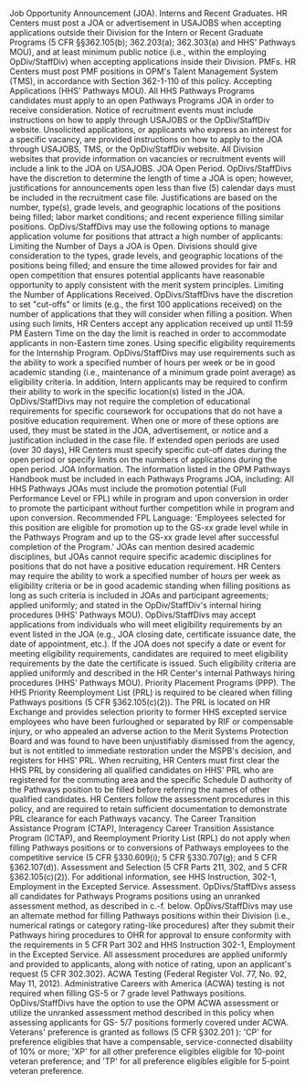 
Job Opportunity Announcement (JOA).
Interns and Recent Graduates. HR Centers must post a JOA or advertisement in USAJOBS when accepting applications outside their Division for the Intern or Recent Graduate Programs (5 CFR §§362.105(b); 362.203(a); 362.303(a) and HHS' Pathways MOU), and at least minimum public notice (i.e., within the employing OpDiv/StaffDiv) when accepting applications inside their Division.
PMFs. HR Centers must post PMF positions in OPM's Talent Management System (TMS), in accordance with Section 362-1-110 of this policy.
Accepting Applications (HHS' Pathways MOU). All HHS Pathways Programs candidates must apply to an open Pathways Programs JOA in order to receive consideration. Notice of recruitment events must include instructions on how to apply through USAJOBS or the OpDiv/StaffDiv website. Unsolicited applications, or applicants who express an interest for a specific vacancy, are provided instructions on how to apply to the JOA through USAJOBS, TMS, or the OpDiv/StaffDiv website. All Division websites that provide information on vacancies or recruitment events will include a link to the JOA on USAJOBS.
JOA Open Period.
OpDivs/StaffDivs have the discretion to determine the length of time a JOA is open; however, justifications for announcements open less than five (5) calendar days must be included in the recruitment case file. Justifications are based on the number, type(s), grade levels, and geographic locations of the positions being filled; labor market conditions; and recent experience filling similar positions.
OpDivs/StaffDivs may use the following options to manage application volume for positions that attract a high number of applicants:
Limiting the Number of Days a JOA is Open. Divisions should give consideration to the types, grade levels, and geographic locations of the positions being filled; and ensure the time allowed provides for fair and open competition that ensures potential applicants have reasonable opportunity to apply consistent with the merit system principles.
Limiting the Number of Applications Received. OpDivs/StaffDivs have the discretion to set "cut-offs" or limits (e.g., the first 100 applications received) on the number of applications that they will consider when filling a position. When using such limits, HR Centers accept any application received up until 11:59 PM Eastern Time on the day the limit is reached in order to accommodate applicants in non-Eastern time zones.
Using specific eligibility requirements for the Internship Program. OpDivs/StaffDivs may use requirements such as the ability to work a specified number of hours per week or be in good academic standing (i.e., maintenance of a minimum grade point average) as eligibility criteria. In addition, Intern applicants may be required to confirm their ability to work in the specific location(s) listed in the JOA. OpDivs/StaffDivs may not require the completion of educational requirements for specific coursework for occupations that do not have a positive education requirement.
When one or more of these options are used, they must be stated in the JOA, advertisement, or notice and a justification included in the case file.
If extended open periods are used (over 30 days), HR Centers must specify specific cut-off dates during the open period or specify limits on the numbers of applications during the open period.
JOA Information. The information listed in the OPM Pathways Handbook must be included in each Pathways Programs JOA, including:
All HHS Pathways JOAs must include the promotion potential (Full Performance Level or FPL) while in program and upon conversion in order to promote the participant without further competition while in program and upon conversion. Recommended FPL Language: 'Employees selected for this position are eligible for promotion up to the GS-xx grade level while in the Pathways Program and up to the GS-xx grade level after successful completion of the Program.'
JOAs can mention desired academic disciplines, but JOAs cannot require specific academic disciplines for positions that do not have a positive education requirement.
HR Centers may require the ability to work a specified number of hours per week as eligibility criteria or be in good academic standing when filling positions as long as such criteria is included in JOAs and participant agreements; applied uniformly; and stated in the OpDiv/StaffDiv's internal hiring procedures (HHS' Pathways MOU).
OpDivs/StaffDivs may accept applications from individuals who will meet eligibility requirements by an event listed in the JOA (e.g., JOA closing date, certificate issuance date, the date of appointment, etc.). If the JOA does not specify a date or event for meeting eligibility requirements, candidates are required to meet eligibility requirements by the date the certificate is issued. Such eligibility criteria are applied uniformly and described in the HR Center's internal Pathways hiring procedures (HHS' Pathways MOU).
Priority Placement Programs (PPP).
The HHS Priority Reemployment List (PRL) is required to be cleared when filling Pathways positions (5 CFR §362.105(c)(2)). The PRL is located on HR Exchange and provides selection priority to former HHS excepted service employees who have been furloughed or separated by RIF or compensable injury, or who appealed an adverse action to the Merit Systems Protection Board and was found to have been unjustifiably dismissed from the agency, but is not entitled to immediate restoration under the MSPB's decision, and registers for HHS' PRL. When recruiting, HR Centers must first clear the HHS PRL by considering all qualified candidates on HHS' PRL who are registered for the commuting area and the specific Schedule D authority of the Pathways position to be filled before referring the names of other qualified candidates. HR Centers follow the assessment procedures in this policy, and are required to retain sufficient documentation to demonstrate PRL clearance for each Pathways vacancy.
The Career Transition Assistance Program (CTAP), Interagency Career Transition Assistance Program (ICTAP), and Reemployment Priority List (RPL) do not apply when filling Pathways positions or to conversions of Pathways employees to the competitive service (5 CFR §330.609(i); 5 CFR §330.707(g); and 5 CFR §362.107(d)).
Assessment and Selection (5 CFR Parts 211, 302, and 5 CFR §362.105(c)(2)). For additional information, see HHS Instruction, 302-1, Employment in the Excepted Service.
Assessment. OpDivs/StaffDivs assess all candidates for Pathways Programs positions using an unranked assessment method, as described in c.-f. below. OpDivs/StaffDivs may use an alternate method for filling Pathways positions within their Division (i.e., numerical ratings or category rating-like procedures) after they submit their Pathways hiring procedures to OHR for approval to ensure conformity with the requirements in 5 CFR Part 302 and HHS Instruction 302-1, Employment in the Excepted Service. All assessment procedures are applied uniformly and provided to applicants, along with notice of rating, upon an applicant's request (5 CFR 302.302).
ACWA Testing (Federal Register Vol. 77, No. 92, May 11, 2012). Administrative Careers with America (ACWA) testing is not required when filling GS-5 or 7 grade level Pathways positions. OpDivs/StaffDivs have the option to use the OPM ACWA assessment or utilize the unranked assessment method described in this policy when assessing applicants for GS- 5/7 positions formerly covered under ACWA.
Veterans' preference is granted as follows (5 CFR §302.201 ):
'CP' for preference eligibles that have a compensable, service-connected disability of 10% or more;
'XP' for all other preference eligibles eligible for 10-point veteran preference; and
'TP' for all preference eligibles eligible for 5-point veteran preference.
